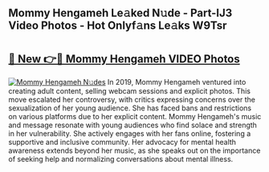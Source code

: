 ## Mommy Hengameh Le𝚊ked N𝚞de - Part-IJ3 Video Photos - Hot Onlyf𝚊ns Le𝚊ks W9Tsr

# <h2><a href="http://ab39321.deff.icu/?id=Mommy+Hengameh">🔗 New 👉🔴 Mommy Hengameh VIDEO Photos</a></h2>

[![Mommy Hengameh N𝚞des](https://i.imgur.com/rIISA9y.gif)](http://ab39321.deff.icu/?id=Mommy+Hengameh)
In 2019, Mommy Hengameh ventured into creating adult content, selling webcam sessions and explicit photos. This move escalated her controversy, with critics expressing concerns over the sexualization of her young audience. She has faced bans and restrictions on various platforms due to her explicit content. Mommy Hengameh's music and message resonate with young audiences who find solace and strength in her vulnerability. She actively engages with her fans online, fostering a supportive and inclusive community. Her advocacy for mental health awareness extends beyond her music, as she speaks out on the importance of seeking help and normalizing conversations about mental illness.
